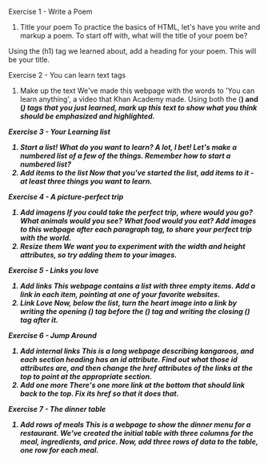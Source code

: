 Exercise 1 - Write a Poem

1. Title your poem
To practice the basics of HTML, let's have you write and markup a poem. To start off with, what will the title of your poem be?

Using the (h1) tag we learned about, add a heading for your poem. This will be your title.

Exercise 2 - You can learn text tags

1. Make up the text
We've made this webpage with the words to 'You can learn anything', a video that Khan Academy made. Using both the (<strong>) and (<em>) tags that you just learned, mark up this text to show what you think should be emphasized and highlighted.

Exercise 3 - Your Learning list

1. Start a list!
What do you want to learn? A lot, I bet! Let's make a numbered list of a few of the things. Remember how to start a numbered list?
2. Add items to the list
Now that you've started the list, add items to it - at least three things you want to learn.

Exercise 4 - A picture-perfect trip

1. Add imagens
If you could take the perfect trip, where would you go? What animals would you see? What food would you eat? Add images to this webpage after each paragraph tag, to share your perfect trip with the world.
2. Resize them
We want you to experiment with the width and height attributes, so try adding them to your images.

Exercise 5 -  Links you love

1. Add links
This webpage contains a list with three empty items. Add a link in each item, pointing at one of your favorite websites.
2. Link Love
Now, below the list, turn the heart image into a link by writing the opening (<a>) tag before the (<img>) tag and writing the closing (</a>) tag after it. 

Exercise 6 - Jump Around

1. Add internal links
This is a long webpage describing kangaroos, and each section heading has an id attribute. Find out what those id attributes are, and then change the href attributes of the links at the top to point at the appropriate section.
2. Add one more
There's one more link at the bottom that should link back to the top. Fix its href so that it does that.

Exercise 7 - The dinner table

1. Add rows of meals
This is a webpage to show the dinner menu for a restaurant. We've created the initial table with three columns for the meal, ingredients, and price. Now, add three rows of data to the table, one row for each meal.


